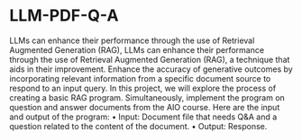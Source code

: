 # LLM-PDF-Q-A
LLMs can enhance their performance through the use of Retrieval Augmented Generation (RAG), 
LLMs can enhance their performance through the use of Retrieval Augmented Generation (RAG), a technique that aids in their improvement.
Enhance the accuracy of generative outcomes by incorporating relevant information from a specific document source to respond to an input query. In this project, we will explore the process of creating a basic RAG program. Simultaneously, implement the program on question and answer documents from the AIO course. Here are the input and output of the program:
• Input: Document file that needs Q&A and a question related to the content of the document.
• Output: Response.
